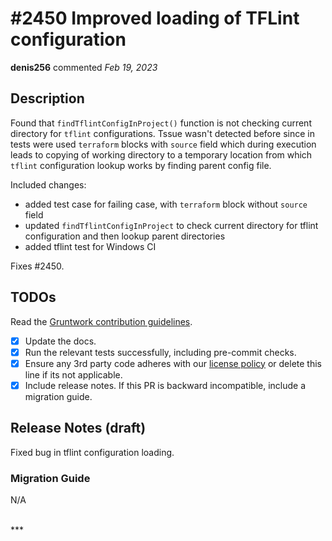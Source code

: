 # #2450 Improved loading of TFLint configuration

**denis256** commented *Feb 19, 2023*

<!-- Prepend '[WIP]' to the title if this PR is still a work-in-progress. Remove it when it is ready for review! -->

## Description

Found that `findTflintConfigInProject()` function is not checking current directory for `tflint` configurations.
Tssue wasn't detected before since in tests were used `terraform` blocks with `source` field which during execution leads to copying of working directory to a temporary location from which `tflint` configuration lookup works by finding parent config file.

Included changes:
* added test case for failing case, with `terraform` block without `source` field
* updated `findTflintConfigInProject` to check current directory for tflint configuration and then lookup parent directories
* added tflint test for Windows CI

Fixes #2450.

<!-- Description of the changes introduced by this PR. -->

## TODOs

Read the [Gruntwork contribution guidelines](https://gruntwork.notion.site/Gruntwork-Coding-Methodology-02fdcd6e4b004e818553684760bf691e).

- [x] Update the docs.
- [x] Run the relevant tests successfully, including pre-commit checks.
- [x] Ensure any 3rd party code adheres with our [license policy](https://www.notion.so/gruntwork/Gruntwork-licenses-and-open-source-usage-policy-f7dece1f780341c7b69c1763f22b1378) or delete this line if its not applicable.
- [x] Include release notes. If this PR is backward incompatible, include a migration guide.

## Release Notes (draft)

<!-- One-line description of the PR that can be included in the final release notes. -->
Fixed bug in tflint configuration loading.

### Migration Guide

<!-- Important: If you made any backward incompatible changes, then you must write a migration guide! -->

N/A



<br />
***


